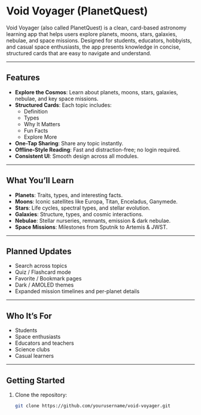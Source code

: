 # Void Voyager (PlanetQuest)

Void Voyager (also called PlanetQuest) is a clean, card-based astronomy learning app that helps users explore planets, moons, stars, galaxies, nebulae, and space missions. Designed for students, educators, hobbyists, and casual space enthusiasts, the app presents knowledge in concise, structured cards that are easy to navigate and understand.

---

## Features

- **Explore the Cosmos**: Learn about planets, moons, stars, galaxies, nebulae, and key space missions.  
- **Structured Cards**: Each topic includes:
  - Definition
  - Types
  - Why It Matters
  - Fun Facts
  - Explore More  
- **One-Tap Sharing**: Share any topic instantly.  
- **Offline-Style Reading**: Fast and distraction-free; no login required.  
- **Consistent UI**: Smooth design across all modules.  

---

## What You’ll Learn

- **Planets**: Traits, types, and interesting facts.  
- **Moons**: Iconic satellites like Europa, Titan, Enceladus, Ganymede.  
- **Stars**: Life cycles, spectral types, and stellar evolution.  
- **Galaxies**: Structure, types, and cosmic interactions.  
- **Nebulae**: Stellar nurseries, remnants, emission & dark nebulae.  
- **Space Missions**: Milestones from Sputnik to Artemis & JWST.  

---

## Planned Updates

- Search across topics  
- Quiz / Flashcard mode  
- Favorite / Bookmark pages  
- Dark / AMOLED themes  
- Expanded mission timelines and per-planet details  

---

## Who It’s For

- Students  
- Space enthusiasts  
- Educators and teachers  
- Science clubs  
- Casual learners  

---

## Getting Started

1. Clone the repository:  
   ```bash
   git clone https://github.com/yourusername/void-voyager.git
